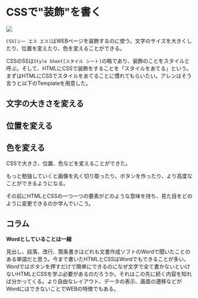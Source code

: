 # CSSで"装飾"を書く

![][image-1]

`CSS[シー エス エス]`はWEBページを装飾するのに使う。文字のサイズを大きくしたり、位置を変えたり、色を変えることができる。

CSSのSSは`Style Sheet[スタイル シート]`の略であり、装飾のことをスタイルと呼ぶ。そして、HTMLにCSSで装飾をすることを「スタイルをあてる」という。まずはHTMLにCSSでスタイルをあてることに慣れてもらいたい。アレンはそう言うと以下のTemplateを用意した。

<codesandbox >

## 文字の大きさを変える

## 位置を変える

## 色を変える




CSSで大きさ、位置、色などを変えることができた。

もっと勉強していくと画像を丸く切り取ったり、ボタンを作ったり、より高度なことができるようになる。

その前にHTMLとCSSの一つ一つの要素がどのような意味を持ち、見た目をどのように変更できるのか学んでいこう。

## コラム

**Wordとしていることは一緒**

見出し、段落、改行、箇条書きはどれも文書作成ソフトのWordで聞いたことのある単語だと思う。今まで書いたHTMLとCSSはWordでもできることが多い。Wordではボタンを押すだけで簡単にできるのになぜ文字で全て書かないといけないHTMLとCSSを学ぶ必要があるのだろうか。それはこの先に続く内容を知れば分かってくる。より自由なレイアウト、データの表示、画面の遷移などがWordにはできないことでWEBの特徴でもある。

[image-1]:	https://github.com/kazukitash/static-website-course/raw/master/images/02-css.png